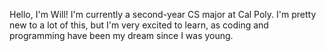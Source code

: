 Hello, I'm Will! I'm currently a second-year CS major at Cal Poly. I'm pretty new to a lot of this, but I'm very excited to learn, as coding and programming have been my dream since I was young.
